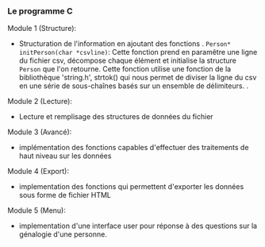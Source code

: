 ### Le programme C

Module 1 (Structure):
 - Structuration de l'information en ajoutant des fonctions
 . ``Person* initPerson(char *csvline)``: Cette fonction prend en paramêtre une ligne du fichier csv, décompose chaque élément et initialise la structure `Person` que l'on retourne.
Cette fonction utilise une fonction de la bibliothèque 'string.h', strtok() qui nous permet de diviser la ligne du csv en une série de sous-chaînes basés sur un ensemble de délimiteurs. 
. 

Module 2 (Lecture):
- Lecture et remplisage des structures de données du fichier

Module 3 (Avancé):
- implémentation des fonctions capables d'effectuer des traitements de haut niveau sur les données

Module 4 (Export):
- implementation des fonctions qui permettent d'exporter les données sous forme de fichier HTML

Module 5 (Menu):
- implementation d'une interface user pour réponse à des questions sur la génalogie d'une personne.
